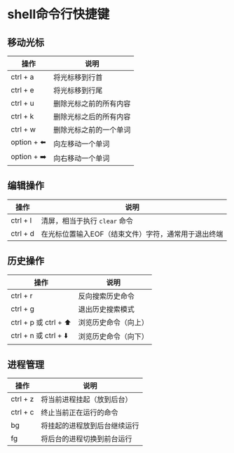 # shell命令行快捷键

## 移动光标

| 操作       | 说明                   |
| ---------- | ---------------------- |
| ctrl + a   | 将光标移到行首         |
| ctrl + e   | 将光标移到行尾         |
| ctrl + u   | 删除光标之前的所有内容 |
| ctrl + k   | 删除光标之后的所有内容 |
| ctrl + w   | 删除光标之前的一个单词 |
| option + ⬅️ | 向左移动一个单词       |
| option + ➡️ | 向右移动一个单词       |





## 编辑操作

| 操作     | 说明                                                |
| -------- | --------------------------------------------------- |
| ctrl + l | 清屏，相当于执行 `clear` 命令                       |
| ctrl + d | 在光标位置输入EOF（结束文件）字符，通常用于退出终端 |





## 历史操作

| 操作                 | 说明                 |
| -------------------- | -------------------- |
| ctrl + r             | 反向搜索历史命令     |
| ctrl + g             | 退出历史搜索模式     |
| ctrl + p 或 ctrl + ⬆️ | 浏览历史命令（向上） |
| ctrl + n 或 ctrl + ⬇️ | 浏览历史命令（向下） |







## 进程管理

| 操作     | 说明                         |
| -------- | ---------------------------- |
| ctrl + z | 将当前进程挂起（放到后台）   |
| ctrl + c | 终止当前正在运行的命令       |
| bg       | 将挂起的进程放到后台继续运行 |
| fg       | 将后台的进程切换到前台运行   |



